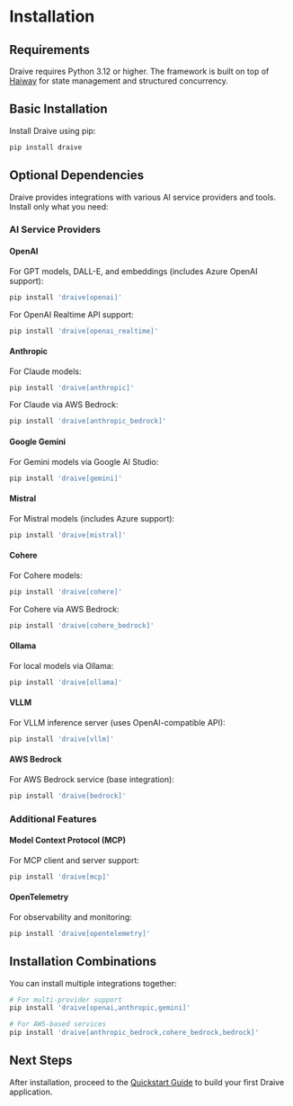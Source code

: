 # Installation

## Requirements

Draive requires Python 3.12 or higher. The framework is built on top of [Haiway](https://github.com/miquido/haiway) for state management and structured concurrency.

## Basic Installation

Install Draive using pip:

```bash
pip install draive
```

## Optional Dependencies

Draive provides integrations with various AI service providers and tools. Install only what you need:

### AI Service Providers

#### OpenAI
For GPT models, DALL-E, and embeddings (includes Azure OpenAI support):
```bash
pip install 'draive[openai]'
```

For OpenAI Realtime API support:
```bash
pip install 'draive[openai_realtime]'
```

#### Anthropic
For Claude models:
```bash
pip install 'draive[anthropic]'
```

For Claude via AWS Bedrock:
```bash
pip install 'draive[anthropic_bedrock]'
```

#### Google Gemini
For Gemini models via Google AI Studio:
```bash
pip install 'draive[gemini]'
```

#### Mistral
For Mistral models (includes Azure support):
```bash
pip install 'draive[mistral]'
```

#### Cohere
For Cohere models:
```bash
pip install 'draive[cohere]'
```

For Cohere via AWS Bedrock:
```bash
pip install 'draive[cohere_bedrock]'
```

#### Ollama
For local models via Ollama:
```bash
pip install 'draive[ollama]'
```

#### VLLM
For VLLM inference server (uses OpenAI-compatible API):
```bash
pip install 'draive[vllm]'
```

#### AWS Bedrock
For AWS Bedrock service (base integration):
```bash
pip install 'draive[bedrock]'
```

### Additional Features

#### Model Context Protocol (MCP)
For MCP client and server support:
```bash
pip install 'draive[mcp]'
```

#### OpenTelemetry
For observability and monitoring:
```bash
pip install 'draive[opentelemetry]'
```

## Installation Combinations

You can install multiple integrations together:

```bash
# For multi-provider support
pip install 'draive[openai,anthropic,gemini]'

# For AWS-based services
pip install 'draive[anthropic_bedrock,cohere_bedrock,bedrock]'
```

## Next Steps

After installation, proceed to the [Quickstart Guide](quickstart.md) to build your first Draive application.
